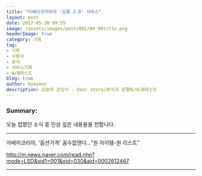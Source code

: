 ```yaml
---
title: "이베이코리아의 '상품 2.0' 서비스"
layout: post
date: 2017-05-30 09:55
image: /assets/images/post/001/04_00title.png
headerImage: true
category: 기획
tag:
- 기획
- 사용자
- 분석
- 서비스기획
- A/B테스트
blog: true
author: Hyeyeon
description: 오늘의 관심사 - User story/분석과 모델링/A/B테스트
---
```


### Summary:

오늘 접했던 소식 중 인상 깊은 내용들을 전합니다.

---

이베이코리아, '옵션가격' 꼼수없앤다..."원 아이템-원 리스트"

http://m.news.naver.com/read.nhn?mode=LSD&sid1=001&oid=030&aid=0002612467



---
